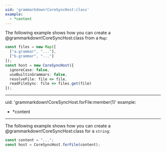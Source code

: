 ```yaml
---
uid: 'grammarkdown!CoreSyncHost:class'
example:
  - *content
---
```


The following example shows how you can create a @grammarkdown!CoreSyncHost:class from a `Map`:

```ts
const files = new Map([
  ["a.grammar", "..."],
  ["b.grammar", "..."]
]);
const host = new CoreSyncHost({
  ignoreCase: false,
  useBuiltinGrammars: false,
  resolveFile: file => file,
  readFileSync: file => files.get(file)
});
```

---
uid: 'grammarkdown!CoreSyncHost.forFile:member(1)'
example:
  - *content
---

The following example shows how you can create a @grammarkdown!CoreSyncHost:class for a `string`:

```ts
const content = "...";
const host = CoreSyncHost.forFile(content);
```
